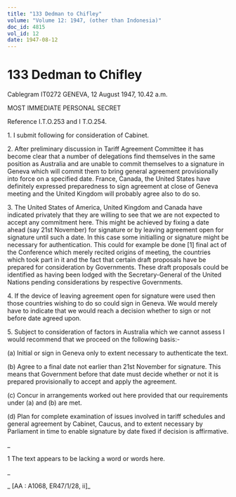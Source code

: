 ```yaml
---
title: "133 Dedman to Chifley"
volume: "Volume 12: 1947, (other than Indonesia)"
doc_id: 4815
vol_id: 12
date: 1947-08-12
---
```


# 133 Dedman to Chifley

Cablegram IT0272 GENEVA, 12 August 1947, 10.42 a.m.

MOST IMMEDIATE PERSONAL SECRET

Reference I.T.O.253 and I T.O.254.

1\. I submit following for consideration of Cabinet.

2\. After preliminary discussion in Tariff Agreement Committee it has become clear that a number of delegations find themselves in the same position as Australia and are unable to commit themselves to a signature in Geneva which will commit them to bring general agreement provisionally into force on a specified date. France, Canada, the United States have definitely expressed preparedness to sign agreement at close of Geneva meeting and the United Kingdom will probably agree also to do so.

3\. The United States of America, United Kingdom and Canada have indicated privately that they are willing to see that we are not expected to accept any commitment here. This might be achieved by fixing a date ahead (say 21st November) for signature or by leaving agreement open for signature until such a date. In this case some initialling or signature might be necessary for authentication. This could for example be done [1] final act of the Conference which merely recited origins of meeting, the countries which took part in it and the fact that certain draft proposals have be prepared for consideration by Governments. These draft proposals could be identified as having been lodged with the Secretary-General of the United Nations pending considerations by respective Governments.

4\. If the device of leaving agreement open for signature were used then those countries wishing to do so could sign in Geneva. We would merely have to indicate that we would reach a decision whether to sign or not before date agreed upon.

5\. Subject to consideration of factors in Australia which we cannot assess I would recommend that we proceed on the following basis:-

(a) Initial or sign in Geneva only to extent necessary to authenticate the text.

(b) Agree to a final date not earlier than 21st November for signature. This means that Government before that date must decide whether or not it is prepared provisionally to accept and apply the agreement.

(c) Concur in arrangements worked out here provided that our requirements under (a) and (b) are met.

(d) Plan for complete examination of issues involved in tariff schedules and general agreement by Cabinet, Caucus, and to extent necessary by Parliament in time to enable signature by date fixed if decision is affirmative.

_

1 The text appears to be lacking a word or words here.

_

_ [AA : A1068, ER47/1/28, ii]_
